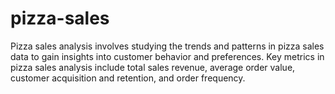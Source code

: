 # pizza-sales
Pizza sales analysis involves studying the trends and patterns in pizza sales data to gain insights into customer behavior and preferences.  Key metrics in pizza sales analysis include total sales revenue, average order value, customer acquisition and retention, and order frequency.  
